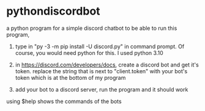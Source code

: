 # pythondiscordbot
a python program for a simple discord chatbot
to be able to run this program, 
1. type in "py -3 -m pip install -U discord.py" in command prompt.
Of course, you would need python for this. 
I used python 3.10

2. in https://discord.com/developers/docs, create a discord bot and get it's token. replace the string that is next to "client.token" with your bot's token
which is at the bottom of my program 

3. add your bot to a discord server, run the program and it should work

using $help shows the commands of the bots
